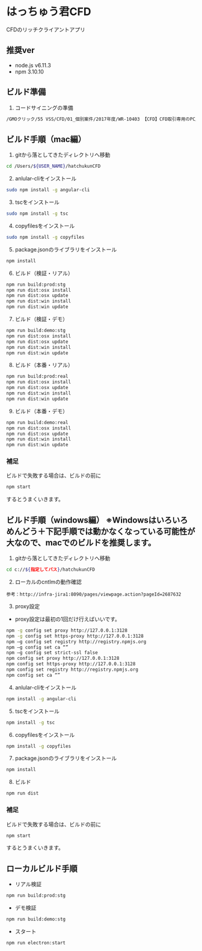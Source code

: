 # はっちゅう君CFD
CFDのリッチクライアントアプリ

## 推奨ver
- node.js v6.11.3
- npm 3.10.10

## ビルド準備
1. コードサイニングの準備
```bash
/GMOクリック/55 VSS/CFD/01_個別案件/2017年度/WR-10403 【CFD】CFD取引専用のPC用デスクトップアプリケーション開発依頼/05_受領資料/CFD開発環境構築マニュアル/配布モジュール構築手順.docx
```

## ビルド手順（mac編）
1. gitから落としてきたディレクトリへ移動
```bash
cd /Users/${USER_NAME}/hatchukunCFD
```

2. anlular-cliをインストール
```bash
sudo npm install -g angular-cli
```

3. tscをインストール
```bash
sudo npm install -g tsc
```

4. copyfilesをインストール
```bash
sudo npm install -g copyfiles
```

5. package.jsonのライブラリをインストール  
```bash
npm install
```

6. ビルド（検証・リアル）
```bash
npm run build:prod:stg
npm run dist:osx install
npm run dist:osx update
npm run dist:win install
npm run dist:win update
```

7. ビルド（検証・デモ）
```bash
npm run build:demo:stg
npm run dist:osx install
npm run dist:osx update
npm run dist:win install
npm run dist:win update
```

8. ビルド（本番・リアル）
```bash
npm run build:prod:real
npm run dist:osx install
npm run dist:osx update
npm run dist:win install
npm run dist:win update
```

9. ビルド（本番・デモ）
```bash
npm run build:demo:real
npm run dist:osx install
npm run dist:osx update
npm run dist:win install
npm run dist:win update
```

### 補足
ビルドで失敗する場合は、ビルドの前に
```bash
npm start
```
するとうまくいきます。

## ビルド手順（windows編） ※Windowsはいろいろめんどう＋下記手順では動かなくなっている可能性が大なので、macでのビルドを推奨します。
1. gitから落としてきたディレクトリへ移動
```bash
cd c://${指定してパス}/hatchukunCFD
```

2. ローカルのcntlmの動作確認
```
参考：http://infra-jira1:8090/pages/viewpage.action?pageId=2687632
```

3. proxy設定
- proxy設定は最初の1回だけ行えばいいです。
```bash
npm -g config set proxy http://127.0.0.1:3128
npm -g config set https-proxy http://127.0.0.1:3128
npm –g config set registry http://registry.npmjs.org
npm –g config set ca “”
npm –g config set strict-ssl false
npm config set proxy http://127.0.0.1:3128 
npm config set https-proxy http://127.0.0.1:3128
npm config set registry http://registry.npmjs.org
npm config set ca “”
```

4. anlular-cliをインストール
```bash
npm install -g angular-cli
```

5. tscをインストール
```bash
npm install -g tsc
```

6. copyfilesをインストール
```bash
npm install -g copyfiles
```

7. package.jsonのライブラリをインストール  
```bash
npm install
```

8. ビルド
```bash
npm run dist
```

### 補足
ビルドで失敗する場合は、ビルドの前に
```bash
npm start
```
するとうまくいきます。


## ローカルビルド手順
- リアル検証
```bash
npm run build:prod:stg
```
- デモ検証
```bash
npm run build:demo:stg
```
- スタート
```bash
npm run electron:start
```